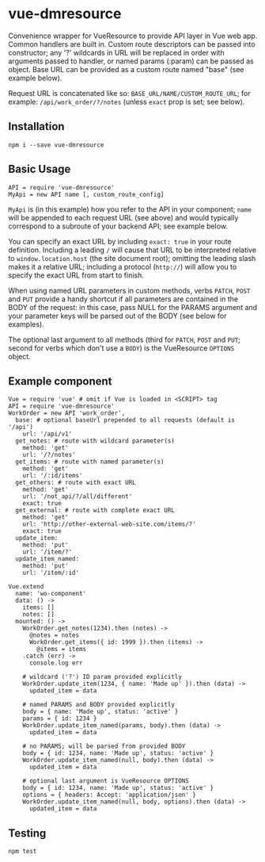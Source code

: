 # vue-dmresource

Convenience wrapper for VueResource to provide API layer in Vue web app. Common
handlers are built in. Custom route descriptors can be passed into
constructor; any '?' wildcards in URL will be replaced in order with arguments
passed to handler, or named params (:param) can be passed as object. Base URL
can be provided as a custom route named "base" (see example below).

Request URL is concatenated like so: `BASE_URL/NAME/CUSTOM_ROUTE_URL`; for
example: `/api/work_order/?/notes` (unless `exact` prop is set; see below).

## Installation
`npm i --save vue-dmresource`

## Basic Usage
```
API = require 'vue-dmresource'
MyApi = new API name [, custom_route_config]
```

`MyApi` is (in this example) how you refer to the API in your component; `name`
will be appended to each request URL (see above) and would typically correspond
to a subroute of your backend API; see example below.

You can specify an exact URL by including `exact: true` in your route
definition. Including a leading `/` will cause that URL to be interpreted
relative to `window.location.host` (the site document root); omitting the
leading slash makes it a relative URL; including a protocol (`http://`) will
allow you to specify the exact URL from start to finish.

When using named URL parameters in custom methods, verbs `PATCH`, `POST` and
`PUT` provide a handy shortcut if all parameters are contained in the BODY of
the request: in this case, pass NULL for the PARAMS argument and your parameter
keys will be parsed out of the BODY (see below for examples).

The optional last argument to all methods (third for `PATCH`, `POST` and `PUT`;
second for verbs which don't use a `BODY`) is the VueResource `OPTIONS` object.

## Example component
```
Vue = require 'vue' # omit if Vue is loaded in <SCRIPT> tag
API = require 'vue-dmresource'
WorkOrder = new API 'work_order',
  base: # optional baseUrl prepended to all requests (default is '/api')
    url: '/api/v1'
  get_notes: # route with wildcard parameter(s)
    method: 'get'
    url: '/?/notes'
  get_items: # route with named parameter(s)
    method: 'get'
    url: '/:id/items'
  get_others: # route with exact URL
    method: 'get'
    url: '/not_api/?/all/different'
    exact: true
  get_external: # route with complete exact URL
    method: 'get'
    url: 'http://other-external-web-site.com/items/?'
    exact: true
  update_item:
    method: 'put'
    url: '/item/?'
  update_item_named:
    method: 'put'
    url: '/item/:id'

Vue.extend
  name: 'wo-component'
  data: () ->
    items: []
    notes: []
  mounted: () ->
    WorkOrder.get_notes(1234).then (notes) ->
      @notes = notes
      WorkOrder.get_items({ id: 1999 }).then (items) ->
        @items = items
    .catch (err) ->
      console.log err

    # wildcard ('?') ID param provided explicitly
    WorkOrder.update_item(1234, { name: 'Made up' }).then (data) ->
      updated_item = data

    # named PARAMS and BODY provided explicitly
    body = { name: 'Made up', status: 'active' }    
    params = { id: 1234 }
    WorkOrder.update_item_named(params, body).then (data) ->
      updated_item = data

    # no PARAMS; will be parsed from provided BODY
    body = { id: 1234, name: 'Made up', status: 'active' }
    WorkOrder.update_item_named(null, body).then (data) ->
      updated_item = data

    # optional last argument is VueResource OPTIONS
    body = { id: 1234, name: 'Made up', status: 'active' }
    options = { headers: Accept: 'application/json' }
    WorkOrder.update_item_named(null, body, options).then (data) ->
      updated_item = data
```

## Testing
`npm test`
